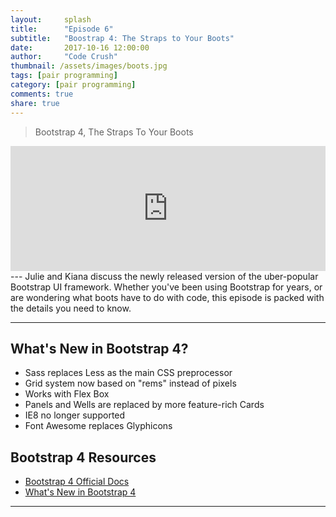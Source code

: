 ```yaml
---
layout:     splash
title:      "Episode 6"
subtitle:   "Boostrap 4: The Straps to Your Boots"
date:       2017-10-16 12:00:00
author:     "Code Crush"
thumbnail: /assets/images/boots.jpg
tags: [pair programming]
category: [pair programming]
comments: true
share: true
---
```

>Bootstrap 4, The Straps To Your Boots
<!-- Bootstrap 4 -->
<iframe frameborder='0' height='200px' scrolling='no' seamless src='https://embed.simplecast.com/1ac3f446?color=f5f5f5' width='100%'></iframe>
---
Julie and Kiana discuss the newly released version of the uber-popular Bootstrap UI framework.
Whether you've been using Bootstrap for years, or are wondering what boots have to do with code, this episode is packed with the details you need to know.

---
## What's New in Bootstrap 4?
* Sass replaces Less as the main CSS preprocessor
* Grid system now based on "rems" instead of pixels
* Works with Flex Box
* Panels and Wells are replaced by more feature-rich Cards
* IE8 no longer supported
* Font Awesome replaces Glyphicons


## Bootstrap 4 Resources

* [Bootstrap 4 Official Docs](http://getbootstrap.com/docs/4.0/getting-started/download/)
* [What's New in Bootstrap 4](https://scotch.io/bar-talk/whats-new-in-bootstrap-4)

___
